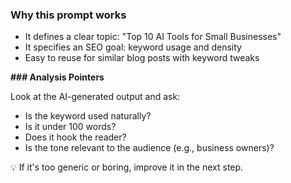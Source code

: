 ### Why this prompt works

- It defines a clear topic: "Top 10 AI Tools for Small Businesses"
- It specifies an SEO goal: keyword usage and density
- Easy to reuse for similar blog posts with keyword tweaks

**### Analysis Pointers**

Look at the AI-generated output and ask:

- Is the keyword used naturally?
- Is it under 100 words?
- Does it hook the reader?
- Is the tone relevant to the audience (e.g., business owners)?

💡 If it's too generic or boring, improve it in the next step.
